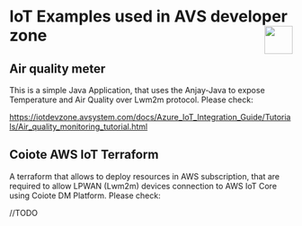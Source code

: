 # IoT Examples used in AVS developer zone [<img align="right" height="50px" src="https://avsystem.github.io/Anjay-doc/_images/avsystem_logo.png">](http://www.avsystem.com/)

## Air quality meter
This is a simple Java Application, that uses the Anjay-Java to expose Temperature and Air Quality over 
Lwm2m protocol. 
Please check:

https://iotdevzone.avsystem.com/docs/Azure_IoT_Integration_Guide/Tutorials/Air_quality_monitoring_tutorial.html 

## Coiote AWS IoT Terraform
A terraform that allows to deploy resources in AWS subscription, that are required to allow LPWAN (Lwm2m) devices connection to AWS IoT Core using Coiote DM Platform. 
Please check: 

//TODO 
